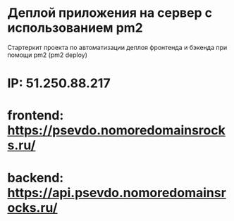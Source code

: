 # Деплой приложения на сервер с использованием pm2

Стартеркит проекта по автоматизации деплоя фронтенда и бэкенда при помощи pm2 (pm2 deploy)

# IP: 51.250.88.217 
# frontend: https://psevdo.nomoredomainsrocks.ru/  
# backend: https://api.psevdo.nomoredomainsrocks.ru/  
